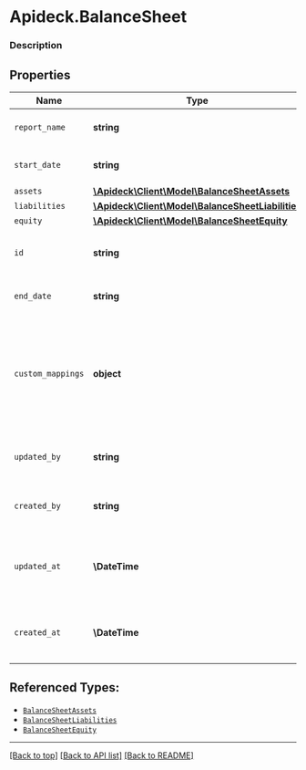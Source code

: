# Apideck.BalanceSheet

### Description

## Properties
Name | Type | Description | Notes
------------ | ------------- | ------------- | -------------
`report_name` | **string** | The name of the report | 
`start_date` | **string** | The start date of the report | 
`assets` | [**\Apideck\Client\Model\BalanceSheetAssets**](BalanceSheetAssets.md) |  | 
`liabilities` | [**\Apideck\Client\Model\BalanceSheetLiabilities**](BalanceSheetLiabilities.md) |  | 
`equity` | [**\Apideck\Client\Model\BalanceSheetEquity**](BalanceSheetEquity.md) |  | 
`id` | **string** | A unique identifier for an object. | [optional] 
`end_date` | **string** | The start date of the report | [optional] 
`custom_mappings` | **object** | When custom mappings are configured on the resource, the result is included here. | [optional] 
`updated_by` | **string** | The user who last updated the object. | [optional] 
`created_by` | **string** | The user who created the object. | [optional] 
`updated_at` | **\DateTime** | The date and time when the object was last updated. | [optional] 
`created_at` | **\DateTime** | The date and time when the object was created. | [optional] 





## Referenced Types:


* [`BalanceSheetAssets`](BalanceSheetAssets.md)
* [`BalanceSheetLiabilities`](BalanceSheetLiabilities.md)
* [`BalanceSheetEquity`](BalanceSheetEquity.md)








---

[[Back to top]](#) [[Back to API list]](../../../../README.md#documentation-for-api-endpoints) [[Back to README]](../../../../README.md)


